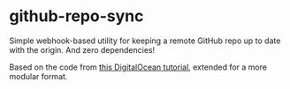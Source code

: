 # github-repo-sync

Simple webhook-based utility for keeping a remote GitHub repo up to date with the origin. And zero dependencies!

Based on the code from [this DigitalOcean tutorial](https://www.digitalocean.com/community/tutorials/how-to-use-node-js-and-github-webhooks-to-keep-remote-projects-in-sync), extended for a more modular format.

